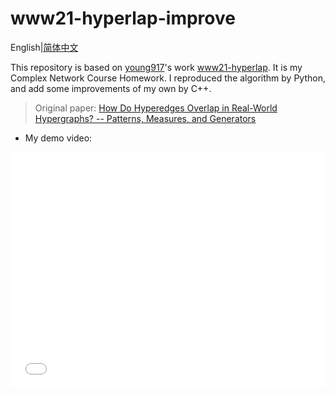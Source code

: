 # www21-hyperlap-improve

English|[简体中文](readme_cn.md)

This repository is based on [young917](https://github.com/young917)'s work [www21-hyperlap](https://github.com/young917/www21-hyperlap). It is my Complex Network Course Homework. I reproduced the algorithm by Python, and add some improvements of my own by C++.

>  Original paper: [How Do Hyperedges Overlap in Real-World Hypergraphs? -- Patterns, Measures, and Generators](https://arxiv.org/abs/2101.07480)

- My demo video:

<div style="position: relative; width: 100%; height: 0; padding-bottom: 75%;"><iframe 
src="//player.bilibili.com/player.html?aid=596359456&bvid=BV1HB4y127g3&cid=713609257&page=1" scrolling="no" border="0" 
frameborder="no" framespacing="0" allowfullscreen="true" style="position: absolute; width: 100%; 
height: 100%; left: 0; top: 0;"> </iframe></div>
